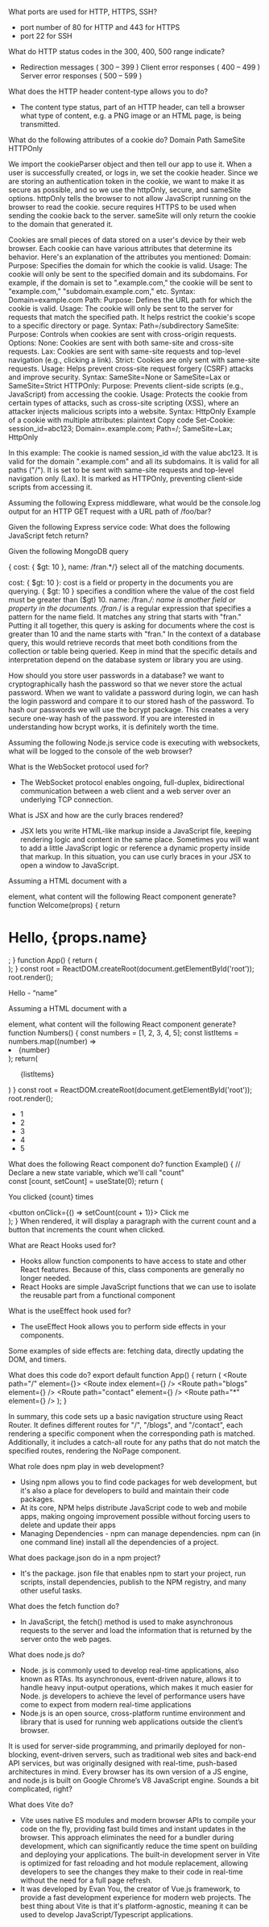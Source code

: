 What ports are used for HTTP, HTTPS, SSH?
- port number of 80 for HTTP and 443 for HTTPS
- port 22 for SSH

What do HTTP status codes in the 300, 400, 500 range indicate?
- Redirection messages ( 300 – 399 ) Client error responses ( 400 – 499 ) Server error responses ( 500 – 599 )

What does the HTTP header content-type allows you to do?
- The content type status, part of an HTTP header, can tell a browser what type of content, e.g. a PNG image or an HTML page, is being transmitted.

What do the following attributes of a cookie do?
Domain
Path
SameSite
HTTPOnly

We import the cookieParser object and then tell our app to use it. When a user is successfully created, or logs in, we set the cookie header. Since we are storing an authentication token in the cookie, we want to make it as secure as possible, and so we use the httpOnly, secure, and sameSite options.
httpOnly tells the browser to not allow JavaScript running on the browser to read the cookie.
secure requires HTTPS to be used when sending the cookie back to the server.
sameSite will only return the cookie to the domain that generated it.


Cookies are small pieces of data stored on a user's device by their web browser. Each cookie can have various attributes that determine its behavior. Here's an explanation of the attributes you mentioned:
Domain:
Purpose: Specifies the domain for which the cookie is valid.
Usage: The cookie will only be sent to the specified domain and its subdomains. For example, if the domain is set to ".example.com," the cookie will be sent to "example.com," "subdomain.example.com," etc.
Syntax: Domain=example.com
Path:
Purpose: Defines the URL path for which the cookie is valid.
Usage: The cookie will only be sent to the server for requests that match the specified path. It helps restrict the cookie's scope to a specific directory or page.
Syntax: Path=/subdirectory
SameSite:
Purpose: Controls when cookies are sent with cross-origin requests.
Options:
None: Cookies are sent with both same-site and cross-site requests.
Lax: Cookies are sent with same-site requests and top-level navigation (e.g., clicking a link).
Strict: Cookies are only sent with same-site requests.
Usage: Helps prevent cross-site request forgery (CSRF) attacks and improve security.
Syntax: SameSite=None or SameSite=Lax or SameSite=Strict
HTTPOnly:
Purpose: Prevents client-side scripts (e.g., JavaScript) from accessing the cookie.
Usage: Protects the cookie from certain types of attacks, such as cross-site scripting (XSS), where an attacker injects malicious scripts into a website.
Syntax: HttpOnly
Example of a cookie with multiple attributes:
plaintext
Copy code
Set-Cookie: session_id=abc123; Domain=.example.com; Path=/; SameSite=Lax; HttpOnly

In this example:
The cookie is named session_id with the value abc123.
It is valid for the domain ".example.com" and all its subdomains.
It is valid for all paths ("/").
It is set to be sent with same-site requests and top-level navigation only (Lax).
It is marked as HTTPOnly, preventing client-side scripts from accessing it.


Assuming the following Express middleware, what would be the console.log output for an HTTP GET request with a URL path of /foo/bar?

Given the following Express service code: What does the following JavaScript fetch return?

Given the following MongoDB query

{ cost: { $gt: 10 }, name: /fran.*/}
select all of the matching documents.

cost: { $gt: 10 }:
cost is a field or property in the documents you are querying.
{ $gt: 10 } specifies a condition where the value of the cost field must be greater than ($gt) 10.
name: /fran.*/:
name is another field or property in the documents.
/fran.*/ is a regular expression that specifies a pattern for the name field. It matches any string that starts with "fran."
Putting it all together, this query is asking for documents where the cost is greater than 10 and the name starts with "fran." In the context of a database query, this would retrieve records that meet both conditions from the collection or table being queried. Keep in mind that the specific details and interpretation depend on the database system or library you are using.


How should you store user passwords in a database?
we want to cryptographically hash the password so that we never store the actual password. When we want to validate a password during login, we can hash the login password and compare it to our stored hash of the password.
To hash our passwords we will use the bcrypt package. This creates a very secure one-way hash of the password. If you are interested in understanding how bcrypt works, it is definitely worth the time.


Assuming the following Node.js service code is executing with websockets, what will be logged to the console of the web browser?

What is the WebSocket protocol used for?
- The WebSocket protocol enables ongoing, full-duplex, bidirectional communication between a web client and a web server over an underlying TCP connection.

What is JSX and how are the curly braces rendered?
- JSX lets you write HTML-like markup inside a JavaScript file, keeping rendering logic and content in the same place. Sometimes you will want to add a little JavaScript logic or reference a dynamic property inside that markup. In this situation, you can use curly braces in your JSX to open a window to JavaScript.

Assuming a HTML document with a 
<div id="root"></div>
element, what content will the following React component generate?
      function Welcome(props) {
        return <h1>Hello, {props.name}</h1>;
      }
      function App() {
        return (
          <div>
            <Welcome name="Sara" />
            <Welcome name="Cahal" />
            <Welcome name="Edite" />
          </div>
        );
      }
      const root = ReactDOM.createRoot(document.getElementById('root'));
      root.render(<App />);

Hello - “name”
      
Assuming a HTML document with a 
<div id="root"></div>
element, what content will the following React component generate?
    function Numbers() { 
      const numbers = [1, 2, 3, 4, 5];
      const listItems = numbers.map((number) =>
        <li>{number}</li>
      );
      return(<ul>{listItems}</ul>)
    }
    const root = ReactDOM.createRoot(document.getElementById('root')); 
    root.render(<Numbers/>);

<ul>
  <li>1</li>
  <li>2</li>
  <li>3</li>
  <li>4</li>
  <li>5</li>
</ul>
    
What does the following React component do?
function Example() {
  // Declare a new state variable, which we'll call "count"  
  const [count, setCount] = useState(0);
  return (
    <div>
      <p>You clicked {count} times</p>
      <button onClick={() => setCount(count + 1)}>
        Click me
      </button>
    </div>
  );
}
When rendered, it will display a paragraph with the current count and a button that increments the count when clicked.

What are React Hooks used for?
- Hooks allow function components to have access to state and other React features. Because of this, class components are generally no longer needed.
- React Hooks are simple JavaScript functions that we can use to isolate the reusable part from a functional component

What is the useEffect hook used for?
- The useEffect Hook allows you to perform side effects in your components.

Some examples of side effects are: fetching data, directly updating the DOM, and timers.


What does this code do?
export default function App() {
  return (
    <BrowserRouter>
      <Routes>
        <Route path="/" element={<Layout />}>
          <Route index element={<Home />} />
          <Route path="blogs" element={<Blogs />} />
          <Route path="contact" element={<Contact />} />
          <Route path="*" element={<NoPage />} />
        </Route>
      </Routes>
    </BrowserRouter>
  );
}

In summary, this code sets up a basic navigation structure using React Router. It defines different routes for "/", "/blogs", and "/contact", each rendering a specific component when the corresponding path is matched. Additionally, it includes a catch-all route for any paths that do not match the specified routes, rendering the NoPage component.

What role does npm play in web development?
- Using npm allows you to find code packages for web development, but it's also a place for developers to build and maintain their code packages.
- At its core, NPM helps distribute JavaScript code to web and mobile apps, making ongoing improvement possible without forcing users to delete and update their apps 
- Managing Dependencies - npm can manage dependencies. npm can (in one command line) install all the dependencies of a project.

What does package.json do in a npm project?
- It's the package. json file that enables npm to start your project, run scripts, install dependencies, publish to the NPM registry, and many other useful tasks.

What does the fetch function do?
- In JavaScript, the fetch() method is used to make asynchronous requests to the server and load the information that is returned by the server onto the web pages.

What does node.js do?
- Node. js is commonly used to develop real-time applications, also known as RTAs. Its asynchronous, event-driven nature, allows it to handle heavy input-output operations, which makes it much easier for Node. js developers to achieve the level of performance users have come to expect from modern real-time applications
- Node.js is an open source, cross-platform runtime environment and library that is used for running web applications outside the client’s browser.

It is used for server-side programming, and primarily deployed for non-blocking, event-driven servers, such as traditional web sites and back-end API services, but was originally designed with real-time, push-based architectures in mind. Every browser has its own version of a JS engine, and node.js is built on Google Chrome’s V8 JavaScript engine. Sounds a bit complicated, right?

What does Vite do?
- Vite uses native ES modules and modern browser APIs to compile your code on the fly, providing fast build times and instant updates in the browser. This approach eliminates the need for a bundler during development, which can significantly reduce the time spent on building and deploying your applications. The built-in development server in Vite is optimized for fast reloading and hot module replacement, allowing developers to see the changes they make to their code in real-time without the need for a full page refresh.
- It was developed by Evan You, the creator of Vue.js framework, to provide a fast development experience for modern web projects. The best thing about Vite is that it's platform-agnostic, meaning it can be used to develop JavaScript/Typescript applications.
